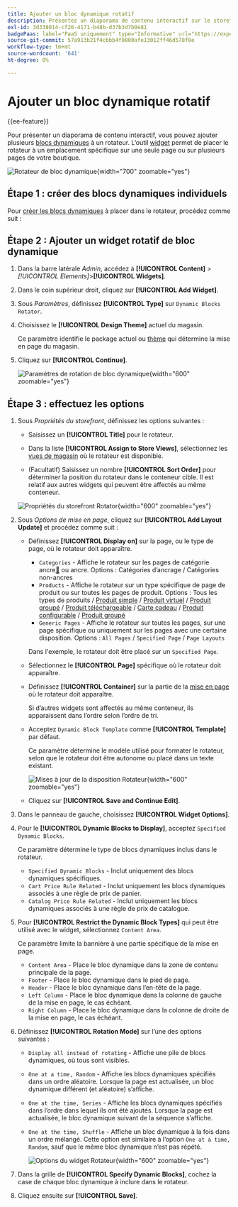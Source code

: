 ```yaml
---
title: Ajouter un bloc dynamique rotatif
description: Présentez un diaporama de contenu interactif sur le storefront en ajoutant plusieurs blocs dynamiques à un rotateur.
exl-id: 3d338014-cf26-4171-b48b-d37b3d7b0e81
badgePaas: label="PaaS uniquement" type="Informative" url="https://experienceleague.adobe.com/en/docs/commerce/user-guides/product-solutions" tooltip="S’applique uniquement aux projets Adobe Commerce on Cloud (infrastructure PaaS gérée par Adobe) et aux projets On-premise."
source-git-commit: 57a913b21f4cbbb4f0800afe13012ff46d578f8e
workflow-type: tm+mt
source-wordcount: '641'
ht-degree: 0%

---
```


# Ajouter un bloc dynamique rotatif

{{ee-feature}}

Pour présenter un diaporama de contenu interactif, vous pouvez ajouter plusieurs [blocs dynamiques](dynamic-blocks.md) à un rotateur. L’outil [widget](widgets.md) permet de placer le rotateur à un emplacement spécifique sur une seule page ou sur plusieurs pages de votre boutique.

![Rotateur de bloc dynamique](./assets/widget-dynamic-block-rotator.png){width="700" zoomable="yes"}

## Étape 1 : créer des blocs dynamiques individuels

Pour [créer les blocs dynamiques](dynamic-blocks.md) à placer dans le rotateur, procédez comme suit :

## Étape 2 : Ajouter un widget rotatif de bloc dynamique

1. Dans la barre latérale _Admin_, accédez à **[!UICONTROL Content]** > _[!UICONTROL Elements]_>**[!UICONTROL Widgets]**.

1. Dans le coin supérieur droit, cliquez sur **[!UICONTROL Add Widget]**.

1. Sous _Paramètres_, définissez **[!UICONTROL Type]** sur `Dynamic Blocks Rotator`.

1. Choisissez le **[!UICONTROL Design Theme]** actuel du magasin.

   Ce paramètre identifie le package actuel ou [thème](themes.md) qui détermine la mise en page du magasin.

1. Cliquez sur **[!UICONTROL Continue]**.

   ![Paramètres de rotation de bloc dynamique](./assets/widget-dynamic-block-rotator-settings.png){width="600" zoomable="yes"}

## Étape 3 : effectuez les options

1. Sous _Propriétés du storefront_, définissez les options suivantes :

   - Saisissez un **[!UICONTROL Title]** pour le rotateur.

   - Dans la liste **[!UICONTROL Assign to Store Views]**, sélectionnez les [ vues de magasin](../getting-started/websites-stores-views.md) où le rotateur est disponible.

   - (Facultatif) Saisissez un nombre **[!UICONTROL Sort Order]** pour déterminer la position du rotateur dans le conteneur cible. Il est relatif aux autres widgets qui peuvent être affectés au même conteneur.

   ![Propriétés du storefront Rotator](./assets/widget-dynamic-block-rotator-storefront-properties.png){width="600" zoomable="yes"}

1. Sous _Options de mise en page_, cliquez sur **[!UICONTROL Add Layout Update]** et procédez comme suit :

   - Définissez **[!UICONTROL Display on]** sur la page, ou le type de page, où le rotateur doit apparaître.

      - `Categories` - Affiche le rotateur sur les pages de catégorie ancre[&#128279;](../catalog/navigation-layered.md) ou  ancre. Options : Catégories d’ancrage / Catégories non-ancres
      - `Products` - Affiche le rotateur sur un type spécifique de page de produit ou sur toutes les pages de produit. Options : Tous les types de produits / [Produit simple](../catalog/product-create-simple.md) / [Produit virtuel](../catalog/product-create-virtual.md) / [Produit groupé](../catalog/product-create-bundle.md) / [Produit téléchargeable](../catalog/product-create-downloadable.md) / [Carte cadeau](../catalog/product-gift-card-create.md) / [Produit configurable](../catalog/product-create-configurable.md) / [Produit groupé](../catalog/product-create-grouped.md)
      - `Generic Pages` - Affiche le rotateur sur toutes les pages, sur une page spécifique ou uniquement sur les pages avec une certaine disposition. Options : `All Pages` / `Specified Page` / `Page Layouts`

     Dans l&#39;exemple, le rotateur doit être placé sur un `Specified Page`.

   - Sélectionnez le **[!UICONTROL Page]** spécifique où le rotateur doit apparaître.

   - Définissez **[!UICONTROL Container]** sur la partie de la [mise en page](page-layout.md#standard-page-layouts) où le rotateur doit apparaître.

     Si d’autres widgets sont affectés au même conteneur, ils apparaissent dans l’ordre selon l’ordre de tri.

   - Acceptez `Dynamic Block Template` comme **[!UICONTROL Template]** par défaut.

     Ce paramètre détermine le modèle utilisé pour formater le rotateur, selon que le rotateur doit être autonome ou placé dans un texte existant.

     ![Mises à jour de la disposition Rotateur](./assets/widget-dynamic-block-rotator-layout-updates.png){width="600" zoomable="yes"}

   - Cliquez sur **[!UICONTROL Save and Continue Edit]**.

1. Dans le panneau de gauche, choisissez **[!UICONTROL Widget Options]**.

1. Pour le **[!UICONTROL Dynamic Blocks to Display]**, acceptez `Specified Dynamic Blocks`.

   Ce paramètre détermine le type de blocs dynamiques inclus dans le rotateur.

   - `Specified Dynamic Blocks` - Inclut uniquement des blocs dynamiques spécifiques.
   - `Cart Price Rule Related` - Inclut uniquement les blocs dynamiques associés à une règle de prix de panier.
   - `Catalog Price Rule Related` - Inclut uniquement les blocs dynamiques associés à une règle de prix de catalogue.

1. Pour **[!UICONTROL Restrict the Dynamic Block Types]** qui peut être utilisé avec le widget, sélectionnez `Content Area`.

   Ce paramètre limite la bannière à une partie spécifique de la mise en page.

   - `Content Area` - Place le bloc dynamique dans la zone de contenu principale de la page.
   - `Footer` - Place le bloc dynamique dans le pied de page.
   - `Header` - Place le bloc dynamique dans l’en-tête de la page.
   - `Left Column` - Place le bloc dynamique dans la colonne de gauche de la mise en page, le cas échéant.
   - `Right Column` - Place le bloc dynamique dans la colonne de droite de la mise en page, le cas échéant.

1. Définissez **[!UICONTROL Rotation Mode]** sur l’une des options suivantes :

   - `Display all instead of rotating` - Affiche une pile de blocs dynamiques, où tous sont visibles.
   - `One at a time, Random` - Affiche les blocs dynamiques spécifiés dans un ordre aléatoire. Lorsque la page est actualisée, un bloc dynamique différent (et aléatoire) s’affiche.
   - `One at the time, Series` - Affiche les blocs dynamiques spécifiés dans l’ordre dans lequel ils ont été ajoutés. Lorsque la page est actualisée, le bloc dynamique suivant de la séquence s’affiche.
   - `One at the time, Shuffle` - Affiche un bloc dynamique à la fois dans un ordre mélangé. Cette option est similaire à l’option `One at a time, Random`, sauf que le même bloc dynamique n’est pas répété.

     ![Options du widget Rotateur](./assets/widget-dynamic-block-rotator-widget-options.png){width="600" zoomable="yes"}

1. Dans la grille de **[!UICONTROL Specify Dynamic Blocks]**, cochez la case de chaque bloc dynamique à inclure dans le rotateur.

1. Cliquez ensuite sur **[!UICONTROL Save]**.
